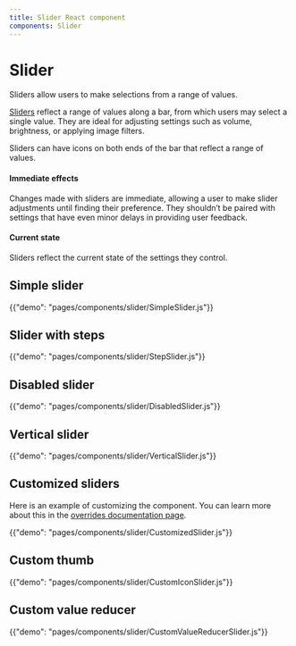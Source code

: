 ```yaml
---
title: Slider React component
components: Slider
---
```


# Slider

<p class="description">Sliders allow users to make selections from a range of values.</p>

[Sliders](https://material.io/design/components/sliders.html) reflect a range of values along a bar, from which users may select a single value. They are ideal for adjusting settings such as volume, brightness, or applying image filters.

Sliders can have icons on both ends of the bar that reflect a range of values.

#### Immediate effects

Changes made with sliders are immediate, allowing a user to make slider adjustments until finding their preference. They shouldn’t be paired with settings that have even minor delays in providing user feedback.

#### Current state

Sliders reflect the current state of the settings they control.

## Simple slider

{{"demo": "pages/components/slider/SimpleSlider.js"}}

## Slider with steps

{{"demo": "pages/components/slider/StepSlider.js"}}

## Disabled slider

{{"demo": "pages/components/slider/DisabledSlider.js"}}

## Vertical slider

{{"demo": "pages/components/slider/VerticalSlider.js"}}

## Customized sliders

Here is an example of customizing the component. You can learn more about this in the
[overrides documentation page](/customization/overrides/).

{{"demo": "pages/components/slider/CustomizedSlider.js"}}

## Custom thumb

{{"demo": "pages/components/slider/CustomIconSlider.js"}}

## Custom value reducer

{{"demo": "pages/components/slider/CustomValueReducerSlider.js"}}
